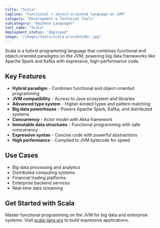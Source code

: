 ```yaml
---
title: "Scala"
tagline: "Functional + object-oriented language on JVM"
category: "Development & Technical Tools"
subcategory: "Backend Languages"
tool_name: "Scala"
deployment_status: "deployed"
image: "/images/tools/scala-placeholder.jpg"
---
```

Scala is a hybrid programming language that combines functional and object-oriented paradigms on the JVM, powering big data frameworks like Apache Spark and Kafka with expressive, high-performance code.

## Key Features

- **Hybrid paradigm** - Combines functional and object-oriented programming
- **JVM compatibility** - Access to Java ecosystem and libraries
- **Advanced type system** - Higher-kinded types and pattern matching
- **Big data powerhouse** - Powers Apache Spark, Kafka, and distributed systems
- **Concurrency** - Actor model with Akka framework
- **Immutable data structures** - Functional programming with safe concurrency
- **Expressive syntax** - Concise code with powerful abstractions
- **High performance** - Compiled to JVM bytecode for speed

## Use Cases

- Big data processing and analytics
- Distributed computing systems
- Financial trading platforms
- Enterprise backend services
- Real-time data streaming

## Get Started with Scala

Master functional programming on the JVM for big data and enterprise systems. Visit [scala-lang.org](https://www.scala-lang.org) to build expressive applications.